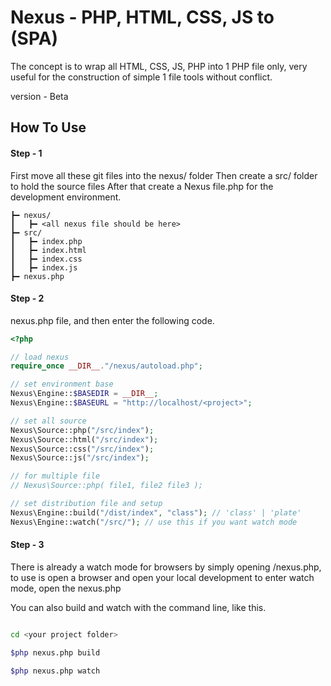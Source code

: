 
# Nexus - PHP, HTML, CSS, JS to (SPA)

The concept is to wrap all HTML, CSS, JS, PHP into 1 PHP file only, very useful for the construction of simple 1 file tools without conflict.

version - Beta

## How To Use

#### Step - 1
First move all these git files into the nexus/ folder
Then create a src/ folder to hold the source files
After that create a Nexus file.php for the development environment.

```markup
┣━ nexus/
┃   ┣━ <all nexus file should be here>
┣━ src/
┃   ┣━ index.php
┃   ┣━ index.html
┃   ┣━ index.css
┃   ┣━ index.js
┣━ nexus.php

```

#### Step - 2

nexus.php file, and then enter the following code.

```php
<?php

// load nexus 
require_once __DIR__."/nexus/autoload.php";

// set environment base
Nexus\Engine::$BASEDIR = __DIR__;
Nexus\Engine::$BASEURL = "http://localhost/<project>";

// set all source
Nexus\Source::php("/src/index");
Nexus\Source::html("/src/index");
Nexus\Source::css("/src/index");
Nexus\Source::js("/src/index");

// for multiple file
// Nexus\Source::php( file1, file2 file3 );

// set distribution file and setup
Nexus\Engine::build("/dist/index", "class"); // 'class' | 'plate'
Nexus\Engine::watch("/src/"); // use this if you want watch mode
```

#### Step - 3

There is already a watch mode for browsers by simply opening <your project>/nexus.php,
to use is open a browser and open your local development to enter watch mode, open the nexus.php

You can also build and watch with the command line, like this.
```bash

cd <your project folder>

$php nexus.php build

$php nexus.php watch

```